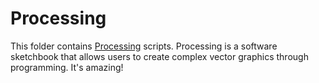 # Processing

This folder contains [Processing](https://processing.org/) scripts. Processing is a software sketchbook that allows users to create complex vector graphics through programming. It's amazing!


